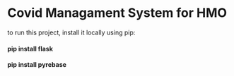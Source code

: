 #  Covid Managament System for HMO


to run this project, install it locally using pip:
#### pip install flask
#### pip install pyrebase
